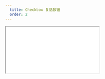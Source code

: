 ```yaml
---
  title: Checkbox 复选按钮
  order: 2
---
```


<Iframe src="//mc.fusion.design/demos/comp_groups/@alifd/next/checkbox?theme=@alifd/theme-design-pro" />
